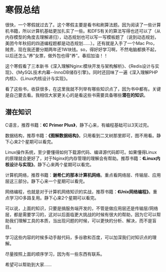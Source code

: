 # 寒假总结

很快，一个寒假就过去了。这个寒假主要是看书和刷算法题。因为阅读了一些计算机书籍，所以计算机基础更加扎实了一些。和DFS有关的算法写得也还可以了（从内存模型的角度去理解递归），动态规划也可以写一写模板题了（说到动态规划，美团今年秋招的四道编程题都是动态规划…...）。还有就是入手了一个Mac Pro，贼贵，现在我还要分期两年还1W块钱。so，得好好学习啊，不然电脑都换不起，以后还怎么“养”女票，做外包也得“养”。春招加油！！

这个寒假看了三本新书《深入理解Nginx:模块开发与架构解析》、《Redis设计与实现》、《MySQL技术内幕--InnoDB储存引擎》。同时还回味了一遍《深入理解PHP内核》、《Linux内核设计与实现》。

看了这些书，收获很多，在这里我就不列举有哪些知识点了，因为书中都有。关键是自己要去看。我相信大家更关心的是看这些书需要具备哪些**潜在的知识**。

## 潜在知识

C语言，推荐书籍：**《C Primer Plus》**，静下心来，有编程基础可以3天过完。

数据结构，推荐书籍：**《图解数据结构》**。只用看到二叉树那里即可，图不用看。静下心来2个星期可以看完。

Linux操作系统，至少要懂得如何下载源代码、编译源代码即可。如果懂得Linux的原理就会更好了，对于Nginx的内存管理的理解会有帮助。推荐书籍：**《Linux内核设计与实现》**。静下心来两个星期可以看完。

计算机网络，推荐书籍：**谢希仁的那本计算机网络**。重点看网络层、传输层、应用层这三部分。静下心来一个星期可以看完。

网络编程，也就是对于计算机网络知识的实战，推荐书籍：**《Unix网络编程》**。重点学习IO多路复用。静下心来2个星期可以看完。

可以说，上面的知识，只要是搞服务端开发的，不管是做应用层还是传输层/网络层，都是需要学习的，这对以后面临更大挑战的时候有很大的帮助，因为它可以帮助我们理解工具的本质，当出现问题的时候，可以更快的分析、解决，而不是盲目。

学习这些内容的时候多动手敲代码，多谷歌和百度，可以加深我们对知识点的理解。

尽量按照上面的顺序学习，因为有一些东西有联系。

希望可以帮助到大家…...